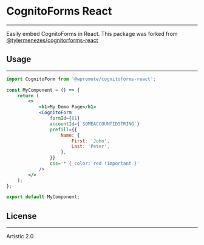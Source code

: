 # CognitoForms React

---

Easily embed CognitoForms in React.
This package was forked from [@tylermenezes/cognitorforms-react](https://github.com/tylermenezes/cognitoforms-react)

## Usage

---

```jsx
import CognitoForm from '@wpromote/cognitoforms-react';

const MyComponent = () => {
	return (
		<>
			<h1>My Demo Page</h1>
			<CognitoForm
				formId={61}
				accountId={`SOMEACCOUNTIDSTRING`}
				prefill={{
					Name: {
						First: 'John',
						Last: 'Peter',
					},
				}}
				css='* { color: red !important }'
			/>
		</>
	);
};

export default MyComponent;
```

## License

---

Artistic 2.0

